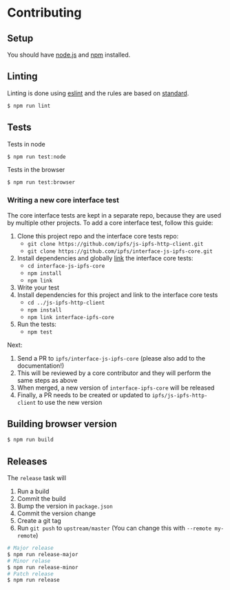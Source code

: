# Contributing

## Setup

You should have [node.js] and [npm] installed.

## Linting

Linting is done using [eslint] and the rules are based on [standard].

```bash
$ npm run lint
```

## Tests

Tests in node

```bash
$ npm run test:node
```

Tests in the browser

```bash
$ npm run test:browser
```

### Writing a new core interface test

The core interface tests are kept in a separate repo, because they are used by multiple other projects. To add a core interface test, follow this guide:

1. Clone this project repo and the interface core tests repo:
    * `git clone https://github.com/ipfs/js-ipfs-http-client.git`
    * `git clone https://github.com/ipfs/interface-js-ipfs-core.git`
1. Install dependencies and globally [link](https://docs.npmjs.com/cli/link) the interface core tests:
    * `cd interface-js-ipfs-core`
    * `npm install`
    * `npm link`
1. Write your test
1. Install dependencies for this project and link to the interface core tests
    * `cd ../js-ipfs-http-client`
    * `npm install`
    * `npm link interface-ipfs-core`
1. Run the tests:
    * `npm test`

Next:

1. Send a PR to `ipfs/interface-js-ipfs-core` (please also add to the documentation!)
1. This will be reviewed by a core contributor and they will perform the same steps as above
1. When merged, a new version of `interface-ipfs-core` will be released
1. Finally, a PR needs to be created or updated to `ipfs/js-ipfs-http-client` to use the new version

## Building browser version

```bash
$ npm run build
```

## Releases

The `release` task will

1. Run a build
2. Commit the build
3. Bump the version in `package.json`
4. Commit the version change
5. Create a git tag
6. Run `git push` to `upstream/master` (You can change this with `--remote my-remote`)

```bash
# Major release
$ npm run release-major
# Minor relase
$ npm run release-minor
# Patch release
$ npm run release
```

[node.js]: https://nodejs.org/
[npm]: http://npmjs.org/
[eslint]: http://eslint.org/
[standard]: https://github.com/feross/standard
